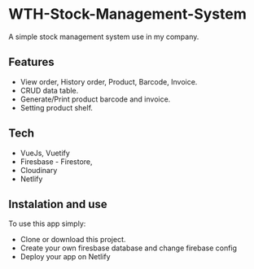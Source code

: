 # WTH-Stock-Management-System
A simple stock management system use in my company.

## Features

+ View order, History order, Product, Barcode, Invoice.
+ CRUD data table.
+ Generate/Print product barcode and invoice.
+ Setting product shelf.

## Tech

+ VueJs, Vuetify
+ Firesbase - Firestore,
+ Cloudinary
+ Netlify

## Instalation and use

To use this app simply: 
+ Clone or download this project.
+ Create your own firesbase database and change firebase config
+ Deploy your app on Netlify
